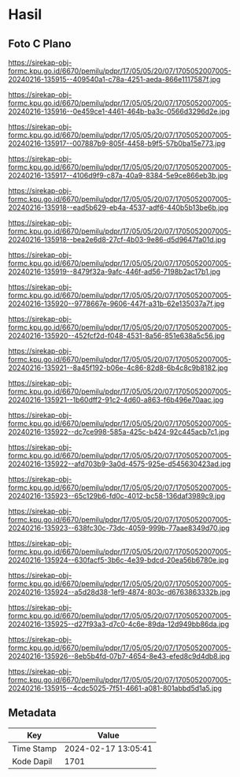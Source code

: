 # Hasil

## Foto C Plano

https://sirekap-obj-formc.kpu.go.id/6670/pemilu/pdpr/17/05/05/20/07/1705052007005-20240216-135915--409540a1-c78a-4251-aeda-866e1117587f.jpg

https://sirekap-obj-formc.kpu.go.id/6670/pemilu/pdpr/17/05/05/20/07/1705052007005-20240216-135916--0e459ce1-4461-464b-ba3c-0566d3296d2e.jpg

https://sirekap-obj-formc.kpu.go.id/6670/pemilu/pdpr/17/05/05/20/07/1705052007005-20240216-135917--007887b9-805f-4458-b9f5-57b0ba15e773.jpg

https://sirekap-obj-formc.kpu.go.id/6670/pemilu/pdpr/17/05/05/20/07/1705052007005-20240216-135917--4106d9f9-c87a-40a9-8384-5e9ce866eb3b.jpg

https://sirekap-obj-formc.kpu.go.id/6670/pemilu/pdpr/17/05/05/20/07/1705052007005-20240216-135918--ead5b629-eb4a-4537-adf6-440b5b13be6b.jpg

https://sirekap-obj-formc.kpu.go.id/6670/pemilu/pdpr/17/05/05/20/07/1705052007005-20240216-135918--bea2e6d8-27cf-4b03-9e86-d5d9647fa01d.jpg

https://sirekap-obj-formc.kpu.go.id/6670/pemilu/pdpr/17/05/05/20/07/1705052007005-20240216-135919--8479f32a-9afc-446f-ad56-7198b2ac17b1.jpg

https://sirekap-obj-formc.kpu.go.id/6670/pemilu/pdpr/17/05/05/20/07/1705052007005-20240216-135920--9778667e-9606-447f-a31b-62e135037a7f.jpg

https://sirekap-obj-formc.kpu.go.id/6670/pemilu/pdpr/17/05/05/20/07/1705052007005-20240216-135920--452fcf2d-f048-4531-8a56-851e638a5c56.jpg

https://sirekap-obj-formc.kpu.go.id/6670/pemilu/pdpr/17/05/05/20/07/1705052007005-20240216-135921--8a45f192-b06e-4c86-82d8-6b4c8c9b8182.jpg

https://sirekap-obj-formc.kpu.go.id/6670/pemilu/pdpr/17/05/05/20/07/1705052007005-20240216-135921--1b60dff2-91c2-4d60-a863-f6b496e70aac.jpg

https://sirekap-obj-formc.kpu.go.id/6670/pemilu/pdpr/17/05/05/20/07/1705052007005-20240216-135922--dc7ce998-585a-425c-b424-92c445acb7c1.jpg

https://sirekap-obj-formc.kpu.go.id/6670/pemilu/pdpr/17/05/05/20/07/1705052007005-20240216-135922--afd703b9-3a0d-4575-925e-d545630423ad.jpg

https://sirekap-obj-formc.kpu.go.id/6670/pemilu/pdpr/17/05/05/20/07/1705052007005-20240216-135923--65c129b6-fd0c-4012-bc58-136daf3989c9.jpg

https://sirekap-obj-formc.kpu.go.id/6670/pemilu/pdpr/17/05/05/20/07/1705052007005-20240216-135923--638fc30c-73dc-4059-999b-77aae8349d70.jpg

https://sirekap-obj-formc.kpu.go.id/6670/pemilu/pdpr/17/05/05/20/07/1705052007005-20240216-135924--630facf5-3b6c-4e39-bdcd-20ea56b6780e.jpg

https://sirekap-obj-formc.kpu.go.id/6670/pemilu/pdpr/17/05/05/20/07/1705052007005-20240216-135924--a5d28d38-1ef9-4874-803c-d6763863332b.jpg

https://sirekap-obj-formc.kpu.go.id/6670/pemilu/pdpr/17/05/05/20/07/1705052007005-20240216-135925--d27f93a3-d7c0-4c6e-89da-12d949bb86da.jpg

https://sirekap-obj-formc.kpu.go.id/6670/pemilu/pdpr/17/05/05/20/07/1705052007005-20240216-135926--8eb5b4fd-07b7-4654-8e43-efed8c9d4db8.jpg

https://sirekap-obj-formc.kpu.go.id/6670/pemilu/pdpr/17/05/05/20/07/1705052007005-20240216-135915--4cdc5025-7f51-4661-a081-801abbd5d1a5.jpg


## Metadata

| Key        | Value               |
| ---------- | ------------------- |
| Time Stamp | 2024-02-17 13:05:41 |
| Kode Dapil | 1701                |



